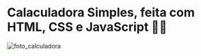 <h1>Calaculadora Simples, feita com HTML, CSS e JavaScript 📱✨</h1>

![foto_calculadora](https://user-images.githubusercontent.com/111032225/184795120-8bb67159-7ae4-410c-8ac9-533ded432b3b.png)
